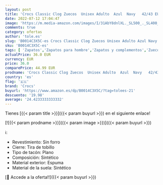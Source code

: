 ```yaml
---
layout: post
title: 'Crocs Classic Clog Zuecos  Unisex Adulto  Azul  Navy   42/43 EU'
date: 2022-07-12 17:04:47
image: 'https://m.media-amazon.com/images/I/31AbY8dnlXL._SL500_._SL400_.jpg'
comments: true
category: ofertas
author: 'tole.es'
slug: 'B0014C3X5C-es Crocs Classic Clog Zuecos Unisex Adulto Azul Navy 42/43 EU'
sku: 'B0014C3X5C-es'
tags: [ 'Zapatos','Zapatos para hombre','Zapatos y complementos','Zuecos y mules para hombre','crocs','zuecos','🇪🇸', ]
actualPrice: 36.0 EUR
currency: EUR
price: 36.0
comparePrice: 44.99 EUR
prodname: 'Crocs Classic Clog Zuecos  Unisex Adulto  Azul  Navy   42/43 EU'
country: 'es'
flag: '🇪🇸'
brand: 'Crocs'
buyurl: 'https://www.amazon.es/dp/B0014C3X5C/?tag=tolees-21'
descuento: '19.98'
average: '24.4233333333332'
---
```


Tienes [{{< param title >}}]({{< param buyurl >}}) en el siguiente enlace!

[![{{< param prodname >}}]({{< param image >}})]({{< param buyurl >}})

ℹ️:

- Revestimiento: Sin forro
- Cierre: Tira de tobillo
- Tipo de tacón: Plano
- Composición: Sintético
- Material exterior: Espuma
- Material de la suela: Sintético

[🛒 Accede a la oferta!!]({{< param buyurl >}})
